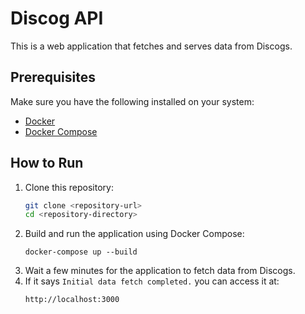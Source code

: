# Discog API

This is a web application that fetches and serves data from Discogs.

## Prerequisites

Make sure you have the following installed on your system:

- [Docker](https://docs.docker.com/get-docker/)
- [Docker Compose](https://docs.docker.com/compose/install/)

## How to Run

1. Clone this repository:
   ```bash
   git clone <repository-url>
   cd <repository-directory>
   ```
2. Build and run the application using Docker Compose:
    ```
    docker-compose up --build
    ```
3. Wait a few minutes for the application to fetch data from Discogs.
4. If it says `Initial data fetch completed.` you can access it at:
    ```
    http://localhost:3000
    ```